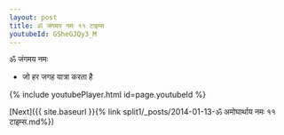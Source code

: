 ```yaml
---
layout: post
title: ॐ जंगमय नमः ११ टाइम्स
youtubeId: GSheGJQy3_M
---
```

 
 
 ॐ जंगमय नमः  
 
 -  जो हर जगह यात्रा करता है 
 
  
 
  
 
 
 
 
 
 


{% include youtubePlayer.html id=page.youtubeId %}
 
[Next]({{ site.baseurl }}{% link  split1/_posts/2014-01-13-ॐ अमोघार्थाय नमः ११ टाइम्स.md%})
 
